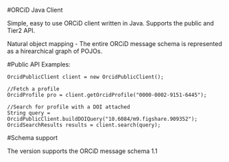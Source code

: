 #ORCiD Java Client 

Simple, easy to use ORCiD client written in Java.  Supports the public and Tier2 API.

Natural object mapping - The entire ORCiD message schema is represented as a hirearchical graph of POJOs.

#Public API Examples:

	OrcidPublicClient client = new OrcidPublicClient();

	//Fetch a profile
	OrcidProfile pro = client.getOrcidProfile("0000-0002-9151-6445");

	//Search for profile with a DOI attached
	String query = OrcidPublicClient.buildDOIQuery("10.6084/m9.figshare.909352");
	OrcidSearchResults results = client.search(query);

#Schema support

The version supports the ORCiD message schema 1.1